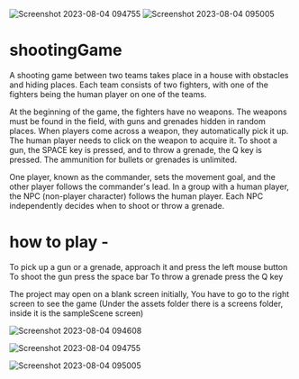 ![Screenshot 2023-08-04 094755](https://github.com/noykorleker/shootingGame/assets/62388878/67b16f15-0958-484b-8300-6405750a61ac)
![Screenshot 2023-08-04 095005](https://github.com/noykorleker/shootingGame/assets/62388878/3f434d1d-575a-471a-bc4b-e2b765b91487)
# shootingGame
A shooting game between two teams takes place in a house with obstacles and hiding places. Each team consists of two fighters, with one of the fighters being the human player on one of the teams.

At the beginning of the game, the fighters have no weapons. The weapons must be found in the field, with guns and grenades hidden in random places. When players come across a weapon, they automatically pick it up. The human player needs to click on the weapon to acquire it. To shoot a gun, the SPACE key is pressed, and to throw a grenade, the Q key is pressed. The ammunition for bullets or grenades is unlimited.

One player, known as the commander, sets the movement goal, and the other player follows the commander's lead. In a group with a human player, the NPC (non-player character) follows the human player. Each NPC independently decides when to shoot or throw a grenade.

# how to play -
To pick up a gun or a grenade, approach it and press the left mouse button
To shoot the gun press the space bar
To throw a grenade press the Q key

The project may open on a blank screen initially, You have to go to the right screen to see the game (Under the assets folder there is a screens folder, inside it is the sampleScene screen)

![Screenshot 2023-08-04 094608](https://github.com/noykorleker/shootingGame/assets/62388878/11256a82-4ca5-4d22-9811-152d4167cb82)

![Screenshot 2023-08-04 094755](https://github.com/noykorleker/shootingGame/assets/62388878/6f55bc8e-0178-49d9-a8d3-c4044526d6f7)

![Screenshot 2023-08-04 095005](https://github.com/noykorleker/shootingGame/assets/62388878/d399e8c3-fa1a-4be4-9807-65e966482e8c)





